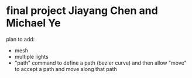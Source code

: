 # final project Jiayang Chen and Michael Ye
plan to add:
- mesh
- multiple lights
- "path" command to define a path (bezier curve) and then allow "move" to accept a path and move along that path
